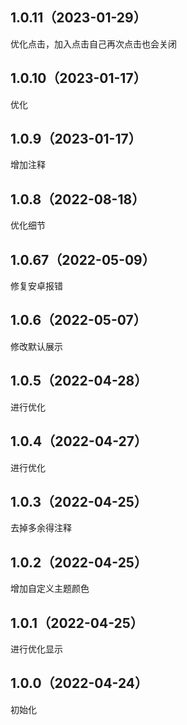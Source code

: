 ## 1.0.11（2023-01-29）
优化点击，加入点击自己再次点击也会关闭
## 1.0.10（2023-01-17）
优化
## 1.0.9（2023-01-17）
增加注释
## 1.0.8（2022-08-18）
优化细节
## 1.0.67（2022-05-09）
修复安卓报错
## 1.0.6（2022-05-07）
修改默认展示
## 1.0.5（2022-04-28）
进行优化
## 1.0.4（2022-04-27）
进行优化
## 1.0.3（2022-04-25）
去掉多余得注释
## 1.0.2（2022-04-25）
增加自定义主题颜色
## 1.0.1（2022-04-25）
进行优化显示
## 1.0.0（2022-04-24）
初始化
